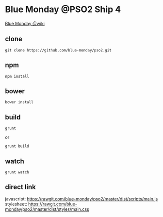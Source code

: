 Blue Monday @PSO2 Ship 4
========================

[Blue Monday ＠wiki](http://www61.atwiki.jp/bluemonday_ship04/)

clone
-----
    git clone https://github.com/blue-monday/pso2.git

npm
---
    npm install

bower
-----
    bower install

build
-----
    grunt

or

    grunt build

watch
-----
    grunt watch

direct link
-----------
javascript: https://rawgit.com/blue-monday/pso2/master/dist/scripts/main.js
stylesheet: https://rawgit.com/blue-monday/pso2/master/dist/styles/main.css
